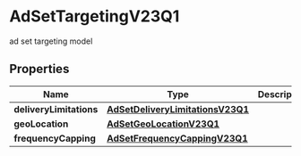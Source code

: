

# AdSetTargetingV23Q1

ad set targeting model

## Properties

| Name | Type | Description | Notes |
|------------ | ------------- | ------------- | -------------|
|**deliveryLimitations** | [**AdSetDeliveryLimitationsV23Q1**](AdSetDeliveryLimitationsV23Q1.md) |  |  [optional] |
|**geoLocation** | [**AdSetGeoLocationV23Q1**](AdSetGeoLocationV23Q1.md) |  |  [optional] |
|**frequencyCapping** | [**AdSetFrequencyCappingV23Q1**](AdSetFrequencyCappingV23Q1.md) |  |  [optional] |



